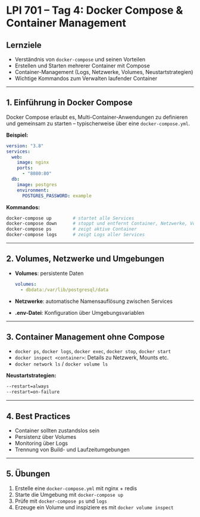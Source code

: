 # LPI 701 – Tag 4: Docker Compose & Container Management

## Lernziele

- Verständnis von `docker-compose` und seinen Vorteilen
- Erstellen und Starten mehrerer Container mit Compose
- Container-Management (Logs, Netzwerke, Volumes, Neustartstrategien)
- Wichtige Kommandos zum Verwalten laufender Container

---

## 1. Einführung in Docker Compose

Docker Compose erlaubt es, Multi-Container-Anwendungen zu definieren und gemeinsam zu starten – typischerweise über eine `docker-compose.yml`.

**Beispiel:**

```yaml
version: "3.8"
services:
  web:
    image: nginx
    ports:
      - "8080:80"
  db:
    image: postgres
    environment:
      POSTGRES_PASSWORD: example
```

**Kommandos:**

```bash
docker-compose up        # startet alle Services
docker-compose down      # stoppt und entfernt Container, Netzwerke, Volumes
docker-compose ps        # zeigt aktive Container
docker-compose logs      # zeigt Logs aller Services
```

---

## 2. Volumes, Netzwerke und Umgebungen

- **Volumes**: persistente Daten
  ```yaml
  volumes:
    - dbdata:/var/lib/postgresql/data
  ```

- **Netzwerke**: automatische Namensauflösung zwischen Services

- **.env-Datei**: Konfiguration über Umgebungsvariablen

---

## 3. Container Management ohne Compose

- `docker ps`, `docker logs`, `docker exec`, `docker stop`, `docker start`
- `docker inspect <container>`: Details zu Netzwerk, Mounts etc.
- `docker network ls` / `docker volume ls`

**Neustartstrategien:**

```bash
--restart=always
--restart=on-failure
```

---

## 4. Best Practices

- Container sollten zustandslos sein
- Persistenz über Volumes
- Monitoring über Logs
- Trennung von Build- und Laufzeitumgebungen

---

## 5. Übungen

1. Erstelle eine `docker-compose.yml` mit nginx + redis
2. Starte die Umgebung mit `docker-compose up`
3. Prüfe mit `docker-compose ps` und `logs`
4. Erzeuge ein Volume und inspiziere es mit `docker volume inspect`
